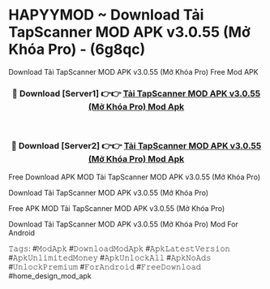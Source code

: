 # HAPYYMOD ~ Download Tải TapScanner MOD APK v3.0.55 (Mở Khóa Pro) - (6g8qc)
Download Tải TapScanner MOD APK v3.0.55 (Mở Khóa Pro) Free Mod APK

<div align="center">
<h3>🔴 Download [Server1] 👉👉 <a href="https://apk-comot.site?title=Tải_TapScanner_MOD_APK_v3.0.55_(Mở_Khóa_Pro)">Tải TapScanner MOD APK v3.0.55 (Mở Khóa Pro) Mod Apk</a></h3><br>

<h3>🔴 Download [Server2] 👉👉 <a href="https://apk-comot.site?title=Tải_TapScanner_MOD_APK_v3.0.55_(Mở_Khóa_Pro)">Tải TapScanner MOD APK v3.0.55 (Mở Khóa Pro) Mod Apk</a></h3>
</div>


Free Download APK MOD Tải TapScanner MOD APK v3.0.55 (Mở Khóa Pro)

Download Tải TapScanner MOD APK v3.0.55 (Mở Khóa Pro) 

Free APK MOD Tải TapScanner MOD APK v3.0.55 (Mở Khóa Pro) 

Download Tải TapScanner MOD APK v3.0.55 (Mở Khóa Pro) Mod For Android

𝚃𝚊𝚐𝚜: #𝙼𝚘𝚍𝙰𝚙𝚔 #𝙳𝚘𝚠𝚗𝚕𝚘𝚊𝚍𝙼𝚘𝚍𝙰𝚙𝚔 #𝙰𝚙𝚔𝙻𝚊𝚝𝚎𝚜𝚝𝚅𝚎𝚛𝚜𝚒𝚘𝚗 #𝙰𝚙𝚔𝚄𝚗𝚕𝚒𝚖𝚒𝚝𝚎𝚍𝙼𝚘𝚗𝚎𝚢 #𝙰𝚙𝚔𝚄𝚗𝚕𝚘𝚌𝚔𝙰𝚕𝚕 #𝙰𝚙𝚔𝙽𝚘𝙰𝚍𝚜 #𝚄𝚗𝚕𝚘𝚌𝚔𝙿𝚛𝚎𝚖𝚒𝚞𝚖 #𝙵𝚘𝚛𝙰𝚗𝚍𝚛𝚘𝚒𝚍 #𝙵𝚛𝚎𝚎𝙳𝚘𝚠𝚗𝚕𝚘𝚊𝚍 #home_design_mod_apk